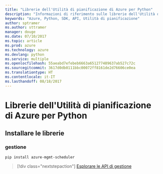 ```yaml
---
title: "Librerie dell'Utilità di pianificazione di Azure per Python"
description: "Informazioni di riferimento sulle librerie dell'Utilità di pianificazione di Azure per Python"
keywords: "Azure, Python, SDK, API, Utilità di pianificazione"
author: sptramer
ms.author: sttramer
manager: douge
ms.date: 07/10/2017
ms.topic: article
ms.prod: azure
ms.technology: azure
ms.devlang: python
ms.service: multiple
ms.openlocfilehash: 55aeabd7efebeb6663a651277489637ab527c72c
ms.sourcegitcommit: 3617d0db0111bbc00072ff8161de2d76606ce0ea
ms.translationtype: HT
ms.contentlocale: it-IT
ms.lasthandoff: 08/18/2017
---
```

# <a name="azure-scheduler-libraries-for-python"></a>Librerie dell'Utilità di pianificazione di Azure per Python

## <a name="install-the-libraries"></a>Installare le librerie


### <a name="management"></a>gestione

```bash
pip install azure-mgmt-scheduler
```
> [!div class="nextstepaction"]
> [Esplorare le API di gestione](/python/api/overview/azure/scheduler/managementlibrary)